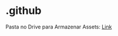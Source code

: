 # .github

Pasta no Drive para Armazenar Assets: [Link](https://drive.google.com/drive/folders/1JRIwpW8fEqS2GtZr0QY1EAQ757lFVFjx)
